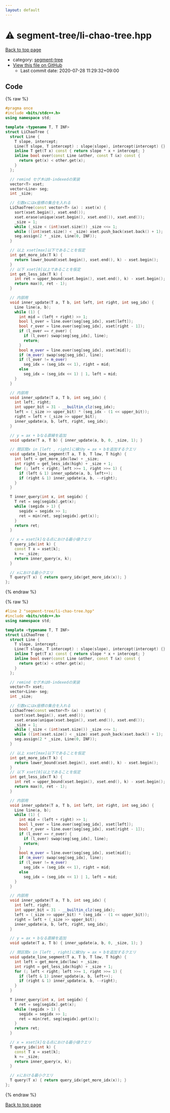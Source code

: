```yaml
---
layout: default
---
```


<!-- mathjax config similar to math.stackexchange -->
<script type="text/javascript" async
  src="https://cdnjs.cloudflare.com/ajax/libs/mathjax/2.7.5/MathJax.js?config=TeX-MML-AM_CHTML">
</script>
<script type="text/x-mathjax-config">
  MathJax.Hub.Config({
    TeX: { equationNumbers: { autoNumber: "AMS" }},
    tex2jax: {
      inlineMath: [ ['$','$'] ],
      processEscapes: true
    },
    "HTML-CSS": { matchFontHeight: false },
    displayAlign: "left",
    displayIndent: "2em"
  });
</script>

<script type="text/javascript" src="https://cdnjs.cloudflare.com/ajax/libs/jquery/3.4.1/jquery.min.js"></script>
<script src="https://cdn.jsdelivr.net/npm/jquery-balloon-js@1.1.2/jquery.balloon.min.js" integrity="sha256-ZEYs9VrgAeNuPvs15E39OsyOJaIkXEEt10fzxJ20+2I=" crossorigin="anonymous"></script>
<script type="text/javascript" src="../../assets/js/copy-button.js"></script>
<link rel="stylesheet" href="../../assets/css/copy-button.css" />


# :warning: segment-tree/li-chao-tree.hpp

<a href="../../index.html">Back to top page</a>

* category: <a href="../../index.html#cf992883f659a62542b674f4570b728a">segment-tree</a>
* <a href="{{ site.github.repository_url }}/blob/master/segment-tree/li-chao-tree.hpp">View this file on GitHub</a>
    - Last commit date: 2020-07-28 11:29:32+09:00




## Code

<a id="unbundled"></a>
{% raw %}
```cpp
#pragma once
#include <bits/stdc++.h>
using namespace std;

template <typename T, T INF>
struct LiChaoTree {
  struct Line {
    T slope, intercept;
    Line(T slope, T intercept) : slope(slope), intercept(intercept) {}
    inline T get(T x) const { return slope * x + intercept; }
    inline bool over(const Line &other, const T &x) const {
      return get(x) < other.get(x);
    }
  };

  // remind セグ木は0-indexedの実装
  vector<T> xset;
  vector<Line> seg;
  int _size;

  // 引数xにはx座標の集合を入れる
  LiChaoTree(const vector<T> &x) : xset(x) {
    sort(xset.begin(), xset.end());
    xset.erase(unique(xset.begin(), xset.end()), xset.end());
    _size = 1;
    while (_size < (int)xset.size()) _size <<= 1;
    while ((int)xset.size() < _size) xset.push_back(xset.back() + 1);
    seg.assign(2 * _size, Line(0, INF));
  }

  // 以上 xset[max]以下であることを仮定
  int get_more_idx(T k) {
    return lower_bound(xset.begin(), xset.end(), k) - xset.begin();
  }
  // 以下 xset[0]以上であることを仮定
  int get_less_idx(T k) {
    int ret = upper_bound(xset.begin(), xset.end(), k) - xset.begin();
    return max(0, ret - 1);
  }

  // 内部用
  void inner_update(T a, T b, int left, int right, int seg_idx) {
    Line line(a, b);
    while (1) {
      int mid = (left + right) >> 1;
      bool l_over = line.over(seg[seg_idx], xset[left]);
      bool r_over = line.over(seg[seg_idx], xset[right - 1]);
      if (l_over == r_over) {
        if (l_over) swap(seg[seg_idx], line);
        return;
      }
      bool m_over = line.over(seg[seg_idx], xset[mid]);
      if (m_over) swap(seg[seg_idx], line);
      if (l_over != m_over)
        seg_idx = (seg_idx << 1), right = mid;
      else
        seg_idx = (seg_idx << 1) | 1, left = mid;
    }
  }

  // 内部用
  void inner_update(T a, T b, int seg_idx) {
    int left, right;
    int upper_bit = 31 - __builtin_clz(seg_idx);
    left = (_size >> upper_bit) * (seg_idx - (1 << upper_bit));
    right = left + (_size >> upper_bit);
    inner_update(a, b, left, right, seg_idx);
  }

  // y = ax + bなる直線を追加
  void update(T a, T b) { inner_update(a, b, 0, _size, 1); }

  // 閉区間x in [left , right]に線分y = ax + bを追加するクエリ
  void update_line_segment(T a, T b, T low, T high) {
    int left = get_more_idx(low) + _size;
    int right = get_less_idx(high) + _size + 1;
    for (; left < right; left >>= 1, right >>= 1) {
      if (left & 1) inner_update(a, b, left++);
      if (right & 1) inner_update(a, b, --right);
    }
  }

  T inner_query(int x, int segidx) {
    T ret = seg[segidx].get(x);
    while (segidx > 1) {
      segidx = segidx >> 1;
      ret = min(ret, seg[segidx].get(x));
    }
    return ret;
  }

  // x = xset[k]なる点における最小値クエリ
  T query_idx(int k) {
    const T x = xset[k];
    k += _size;
    return inner_query(x, k);
  }

  // xにおける最小クエリ
  T query(T x) { return query_idx(get_more_idx(x)); }
};
```
{% endraw %}

<a id="bundled"></a>
{% raw %}
```cpp
#line 2 "segment-tree/li-chao-tree.hpp"
#include <bits/stdc++.h>
using namespace std;

template <typename T, T INF>
struct LiChaoTree {
  struct Line {
    T slope, intercept;
    Line(T slope, T intercept) : slope(slope), intercept(intercept) {}
    inline T get(T x) const { return slope * x + intercept; }
    inline bool over(const Line &other, const T &x) const {
      return get(x) < other.get(x);
    }
  };

  // remind セグ木は0-indexedの実装
  vector<T> xset;
  vector<Line> seg;
  int _size;

  // 引数xにはx座標の集合を入れる
  LiChaoTree(const vector<T> &x) : xset(x) {
    sort(xset.begin(), xset.end());
    xset.erase(unique(xset.begin(), xset.end()), xset.end());
    _size = 1;
    while (_size < (int)xset.size()) _size <<= 1;
    while ((int)xset.size() < _size) xset.push_back(xset.back() + 1);
    seg.assign(2 * _size, Line(0, INF));
  }

  // 以上 xset[max]以下であることを仮定
  int get_more_idx(T k) {
    return lower_bound(xset.begin(), xset.end(), k) - xset.begin();
  }
  // 以下 xset[0]以上であることを仮定
  int get_less_idx(T k) {
    int ret = upper_bound(xset.begin(), xset.end(), k) - xset.begin();
    return max(0, ret - 1);
  }

  // 内部用
  void inner_update(T a, T b, int left, int right, int seg_idx) {
    Line line(a, b);
    while (1) {
      int mid = (left + right) >> 1;
      bool l_over = line.over(seg[seg_idx], xset[left]);
      bool r_over = line.over(seg[seg_idx], xset[right - 1]);
      if (l_over == r_over) {
        if (l_over) swap(seg[seg_idx], line);
        return;
      }
      bool m_over = line.over(seg[seg_idx], xset[mid]);
      if (m_over) swap(seg[seg_idx], line);
      if (l_over != m_over)
        seg_idx = (seg_idx << 1), right = mid;
      else
        seg_idx = (seg_idx << 1) | 1, left = mid;
    }
  }

  // 内部用
  void inner_update(T a, T b, int seg_idx) {
    int left, right;
    int upper_bit = 31 - __builtin_clz(seg_idx);
    left = (_size >> upper_bit) * (seg_idx - (1 << upper_bit));
    right = left + (_size >> upper_bit);
    inner_update(a, b, left, right, seg_idx);
  }

  // y = ax + bなる直線を追加
  void update(T a, T b) { inner_update(a, b, 0, _size, 1); }

  // 閉区間x in [left , right]に線分y = ax + bを追加するクエリ
  void update_line_segment(T a, T b, T low, T high) {
    int left = get_more_idx(low) + _size;
    int right = get_less_idx(high) + _size + 1;
    for (; left < right; left >>= 1, right >>= 1) {
      if (left & 1) inner_update(a, b, left++);
      if (right & 1) inner_update(a, b, --right);
    }
  }

  T inner_query(int x, int segidx) {
    T ret = seg[segidx].get(x);
    while (segidx > 1) {
      segidx = segidx >> 1;
      ret = min(ret, seg[segidx].get(x));
    }
    return ret;
  }

  // x = xset[k]なる点における最小値クエリ
  T query_idx(int k) {
    const T x = xset[k];
    k += _size;
    return inner_query(x, k);
  }

  // xにおける最小クエリ
  T query(T x) { return query_idx(get_more_idx(x)); }
};

```
{% endraw %}

<a href="../../index.html">Back to top page</a>

